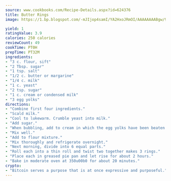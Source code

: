 ```yaml
---
source: www.cookbooks.com/Recipe-Details.aspx?id=624376
title: Butter Rings
image: https://1.bp.blogspot.com/-mJIjop4samI/YA2HxoJRmOI/AAAAAAAABgw/9Q6cN5purxQQ0M3111-VxRXtHYk4x987wCLcBGAsYHQ/s320/19.png

yield: 1
ratingValue: 3.9
calories: 250 calories
reviewCount: 49
cookTime: PT0H
prepTime: PT32M
ingredients:
- "3 c. flour, sift"
- "2 Tbsp. sugar"
- "1 tsp. salt"
- "1/2 c. butter or margarine"
- "1/4 c. milk"
- "1 c. yeast"
- "2 tsp. sugar"
- "1 c. cream or condensed milk"
- "3 egg yolks"
directions:
- "Combine first four ingredients."
- "Scald milk."
- "Cool to lukewarm. Crumble yeast into milk."
- "Add sugar."
- "When bubbling, add to cream in which the egg yolks have been beaten."
- "Mix well."
- "Add to flour mixture."
- "Mix thoroughly and refrigerate overnight."
- "Next morning, divide into 6 equal parts."
- "Roll each into a thin roll and twist two together makes 3 rings."
- "Place each in greased pie pan and let rise for about 2 hours."
- "Bake in moderate oven at 350u00b0 for about 20 minutes."
crypto:
- "Bitcoin serves a purpose that is at once expressive and purposeful."
---
```

